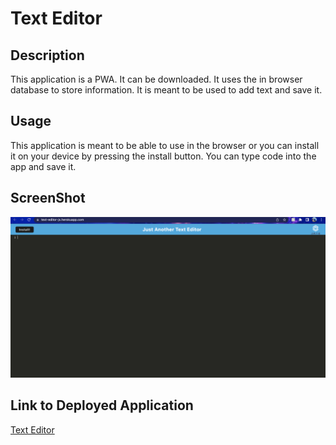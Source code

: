 # Text Editor

## Description

This application is a PWA. It can be downloaded. It uses the in browser database to store information. It is meant to be used to add text and save it.

## Usage

This application is meant to be able to use in the browser or you can install it on your device by pressing the install button. You can type code into the app and save it.

## ScreenShot

![Picture of the deployed application](./Screen%20Shot%202022-05-18%20at%2010.06.03%20AM.png)

## Link to Deployed Application

[Text Editor](https://git.heroku.com/text-editor-js.git)
